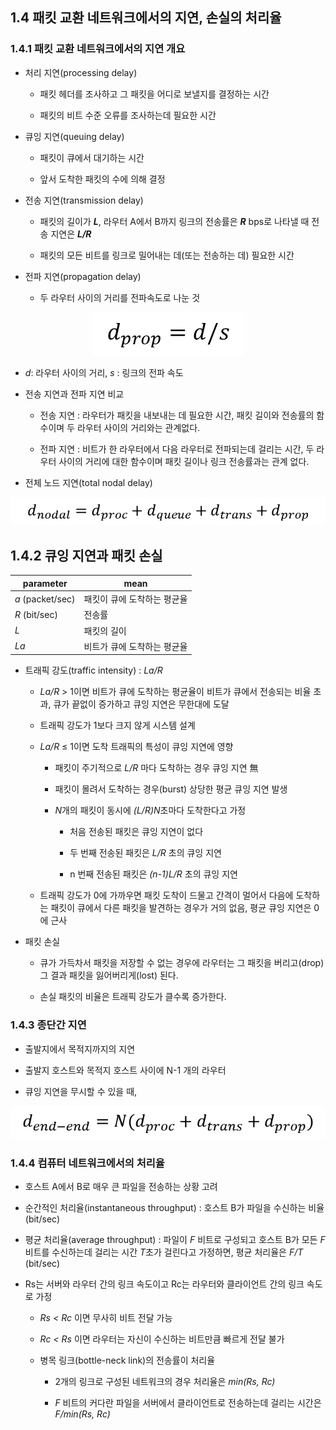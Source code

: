 ## 1.4 패킷 교환 네트워크에서의 지연, 손실의 처리율
### 1.4.1 패킷 교환 네트워크에서의 지연 개요
* 처리 지연(processing delay)

  * 패킷 헤더를 조사하고 그 패킷을 어디로 보낼지를 결정하는 시간
  
  * 패킷의 비트 수준 오류를 조사하는데 필요한 시간

* 큐잉 지연(queuing delay)

  * 패킷이 큐에서 대기하는 시간
  
  * 앞서 도착한 패킷의 수에 의해 결정

* 전송 지연(transmission delay)

  * 패킷의 길이가 ***L***, 라우터 A에서 B까지 링크의 전송률은 ***R*** bps로 나타낼 때 전송 지연은 ***L/R***
  
  * 패킷의 모든 비트를 링크로 밀어내는 데(또는 전송하는 데) 필요한 시간

* 전파 지연(propagation delay)

  * 두 라우터 사이의 거리를 전파속도로 나눈 것

 <p align="center"><img src="./img/img2.png"></p>

  * *d*:  라우터 사이의 거리, *s* : 링크의 전파 속도
  
* 전송 지연과 전파 지연 비교

  * 전송 지연 : 라우터가 패킷을 내보내는 데 필요한 시간, 패킷 길이와 전송률의 함수이며 두 라우터 사이의 거리와는 관계없다.

  * 전파 지연 : 비트가 한 라우터에서 다음 라우터로 전파되는데 걸리는 시간, 두 라우터 사이의 거리에 대한 함수이며 패킷 길이나 링크 전송률과는 관계 없다.

* 전체 노드 지연(total nodal delay)

<p align="center"><img src="./img/img3.png"></p>


## 1.4.2 큐잉 지연과 패킷 손실

| parameter        | mean                        |
  | ---------------------------------- | ---- |
  | *a* (packet/sec) | 패킷이 큐에 도착하는 평균율 |
  | *R* (bit/sec)                      | 전송률 |
  | *L*                 |    패킷의 길이    |
  | *La*  |  비트가 큐에 도착하는 평균율    |

* 트래픽 강도(traffic intensity) : *La/R*

  * *La/R* > 1이면 비트가 큐에 도착하는 평균율이 비트가 큐에서 전송되는 비율 초과, 큐가 끝없이 증가하고 큐잉 지연은 무한대에 도달
  
  * 트래픽 강도가 1보다 크지 않게 시스템 설계
  
  * *La/R* ≤ 1이면 도착 트래픽의 특성이 큐잉 지연에 영향
  
    * 패킷이 주기적으로 *L/R* 마다 도착하는 경우 큐잉 지연 無
    
    * 패킷이 몰려서 도착하는 경우(burst) 상당한 평균 큐잉 지연 발생
    
    * *N*개의 패킷이 동시에 *(L/R)N*초마다 도착한다고 가정
    
      * 처음 전송된 패킷은 큐잉 지연이 없다
      
      * 두 번째 전송된 패킷은 *L/R* 초의 큐잉 지연
      
      * n 번째 전송된 패킷은 *(n-1)L/R* 초의 큐잉 지연
    
  * 트래픽 강도가 0에 가까우면 패킷 도착이 드물고 간격이 멀어서 다음에 도착하는 패킷이 큐에서 다른 패킷을 발견하는 경우가 거의 없음, 평균 큐잉 지연은 0에 근사

* 패킷 손실

  * 큐가 가득차서 패킷을 저장할 수 없는 경우에 라우터는 그 패킷을 버리고(drop) 그 결과 패킷을 잃어버리게(lost) 된다.

  * 손실 패킷의 비율은 트래픽 강도가 클수록 증가한다.

### 1.4.3 종단간 지연

* 출발지에서 목적지까지의 지연

* 출발지 호스트와 목적지 호스트 사이에 N-1 개의 라우터

* 큐잉 지연을 무시할 수 있을 때,

<p align="center"><img src="./img/img4.png"></p>


### 1.4.4 컴퓨터 네트워크에서의 처리율

* 호스트 A에서 B로 매우 큰 파일을 전송하는 상황 고려

* 순간적인 처리율(instantaneous throughput) : 호스트 B가 파일을 수신하는 비율(bit/sec)

* 평균 처리율(average throughput) : 파일이 *F* 비트로 구성되고 호스트 B가 모든 *F* 비트를 수신하는데 걸리는 시간 *T*초가 걸린다고 가정하면, 평균 처리율은 *F/T* (bit/sec)

* Rs는 서버와 라우터 간의 링크 속도이고 Rc는 라우터와 클라이언트 간의 링크 속도로 가정

  * *Rs < Rc* 이면 무사히 비트 전달 가능
  
  * *Rc < Rs* 이면 라우터는 자신이 수신하는 비트만큼 빠르게 전달 불가
  
  * 병목 링크(bottle-neck link)의 전송률이 처리율
  
    * 2개의 링크로 구성된 네트워크의 경우 처리율은 *min(Rs, Rc)*
    
    * *F* 비트의 커다란 파일을 서버에서 클라이언트로 전송하는데 걸리는 시간은 *F/min(Rs, Rc)*
